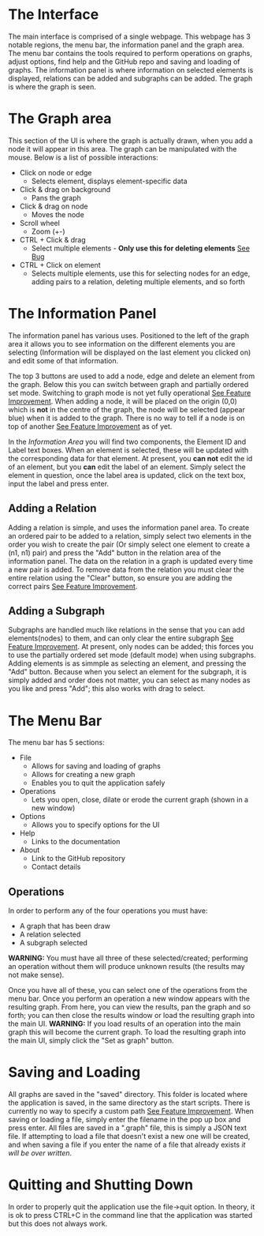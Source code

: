 The Interface
=============
The main interface is comprised of a single webpage. This webpage has 3 notable regions, the menu bar, the information panel
and the graph area. The menu bar contains the tools required to perform operations on graphs, adjust options, find help and the GitHub repo and saving and loading of graphs. The information panel is where information on selected elements is displayed, relations can be added and subgraphs can be added. The graph is where the graph is seen.

The Graph area
================
This section of the UI is where the graph is actually drawn, when you add a node it will appear in this area. The graph can be manipulated with the mouse. Below is a list of possible interactions:
- Click on node or edge
  * Selects element, displays element-specific data
- Click & drag on background
  * Pans the graph
- Click & drag on node
    * Moves the node
- Scroll wheel
  * Zoom (+\-)
- CTRL + Click & drag
  * Select multiple elements - __Only use this for deleting elements__ [See Bug](https://github.com/Sicarius154/GraphZoom/issues/1)
- CTRL + Click on element
  * Selects multiple elements, use this for selecting nodes for an edge, adding pairs to a relation, deleting multiple elements, and so forth

The Information Panel
=====================
The information panel has various uses. Positioned to the left of the graph area it allows you to see information on the different elements you are selecting (Information will be displayed on the last element you clicked on) and edit some of that information.

The top 3 buttons are used to add a node, edge and delete an element from the graph. Below this you can switch between graph and partially ordered set mode. Switching to graph mode is not yet fully operational [See Feature Improvement](https://github.com/Sicarius154/GrxdaphZoom/issues/2). When adding a node, it will be placed on the origin (0,0) which is __not__ in the centre of the graph, the node will be selected (appear blue) when it is added to the graph. There is no way to tell if a node is on top of another [See Feature Improvement](https://github.com/Sicarius154/GraphZoom/issues/3) as of yet.

In the _Information Area_ you will find two components, the Element ID and Label text boxes. When an element is selected, these will be updated with the corresponding data for that element. At present, you __can not__ edit the id of an element, but you __can__ edit the label of an element. Simply select the element in question, once the label area is updated, click on the text box, input the label and press enter.

Adding a Relation
-----------------
Adding a relation is simple, and uses the information panel area. To create an ordered pair to be added to a relation, simply select two elements in the order you wish to create the pair (Or simply select one element to create a (n1, n1) pair) and press the "Add" button in the relation area of the information panel. The data on the relation in a graph is updated every time a new pair is added. To remove data from the relation you must clear the entire relation using the "Clear" button, so ensure you are adding the correct pairs [See Feature Improvement](https://github.com/Sicarius154/GraphZoom/issues/4).

Adding a Subgraph
-----------------
Subgraphs are handled much like relations in the sense that you can add elements(nodes) to them, and can only clear the entire subgraph [See Feature Improvement](https://github.com/Sicarius154/GraphZoom/issues/5). At present, only nodes can be added; this forces you to use the partially ordered set mode (default mode) when using subgraphs. Adding elements is as simmple as selecting an element, and pressing the "Add" button. Because when you select an element for the subgraph, it is simply added and order does not matter, you can select as many nodes as you like and press "Add"; this also works with drag to select.

The Menu Bar
=============
The menu bar has 5 sections:
- File
  * Allows for saving and loading of graphs
  * Allows for creating a new graph
  * Enables you to quit the application safely
- Operations
  * Lets you open, close, dilate or erode the current graph (shown in a new window)
- Options
  * Allows you to specify options for the UI
- Help
  * Links to the documentation
- About
  * Link to the GitHub repository
  * Contact details

Operations
-----------
In order to perform any of the four operations you must have:
- A graph that has been draw
- A relation selected
- A subgraph selected

__WARNING:__ You must have all three of these selected/created; performing an operation without them will produce unknown results (the results may not make sense).

Once you have all of these, you can select one of the operations from the menu bar. Once you perform an operation a new window appears with the resulting graph. From here, you can view the results, pan the graph and so forth; you can then close the results window or load the resulting graph into the main UI. __WARNING:__ If you load results of an operation into the main graph this will become the current graph. To load the resulting graph into the main UI, simply click the "Set as graph" button.

Saving and Loading
==================
All graphs are saved in the "saved" directory. This folder is located where the application is saved, in the same directory as the start scripts. There is currently no way to specify a custom path [See Feature Improvement](hhjbef). When saving or loading a file, simply enter the filename in the pop up box and press enter. All files are saved in a ".graph" file, this is simply a JSON text file. If attempting to load a file that doesn't exist a new one will be created, and when saving a file if you enter the name of a file that already exists _it will be over written_.

Quitting and Shutting Down
==========================
In order to properly quit the application use the file->quit option. In theory, it is ok to press CTRL+C in the command line that the application was started but this does not always work.
